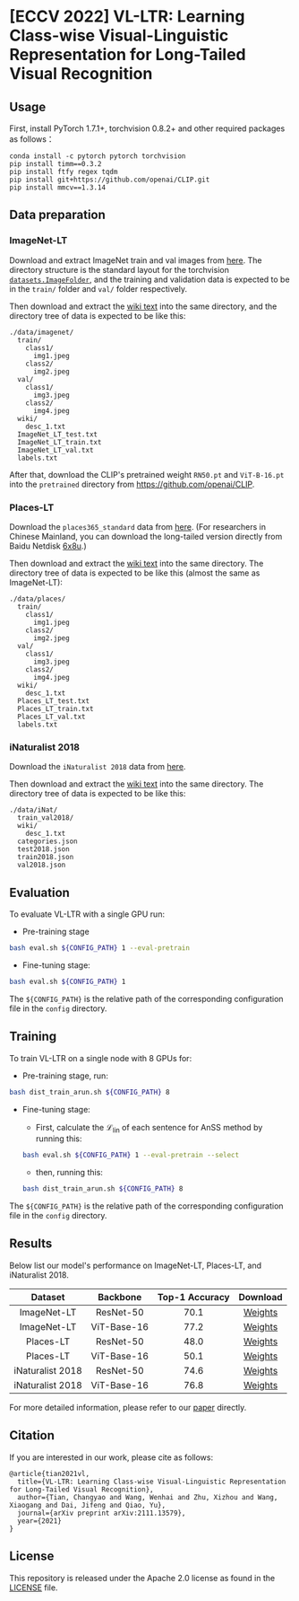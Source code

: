 # [ECCV 2022] VL-LTR: Learning Class-wise Visual-Linguistic Representation for Long-Tailed Visual Recognition

## Usage

First, install PyTorch 1.7.1+, torchvision 0.8.2+ and other required packages as follows：

```
conda install -c pytorch pytorch torchvision
pip install timm==0.3.2
pip install ftfy regex tqdm
pip install git+https://github.com/openai/CLIP.git
pip install mmcv==1.3.14
```

## Data preparation

### ImageNet-LT

Download and extract ImageNet train and val images from [here](http://image-net.org/).
The directory structure is the standard layout for the torchvision [`datasets.ImageFolder`](https://pytorch.org/docs/stable/torchvision/datasets.html#imagefolder), and the training and validation data is expected to be in the `train/` folder and `val/` folder respectively.

Then download and extract the [wiki text](https://github.com/ChangyaoTian/VL-LTR/releases/download/text-corpus/imagenet.zip) into the same directory, and the directory tree of data is expected to be like this:

```
./data/imagenet/
  train/
    class1/
      img1.jpeg
    class2/
      img2.jpeg
  val/
    class1/
      img3.jpeg
    class2/
      img4.jpeg
  wiki/
  	desc_1.txt
  ImageNet_LT_test.txt
  ImageNet_LT_train.txt
  ImageNet_LT_val.txt
  labels.txt
```

After that, download the CLIP's pretrained weight `RN50.pt` and `ViT-B-16.pt` into the `pretrained` directory from https://github.com/openai/CLIP.

### Places-LT

Download the `places365_standard` data from [here](http://places2.csail.mit.edu/download.html). (For researchers in Chinese Mainland, you can download the long-tailed version directly from Baidu Netdisk [6x8u](https://pan.baidu.com/s/11rOZgolQwJlygZNq2XN9Fw).)

Then download and extract the [wiki text](https://github.com/ChangyaoTian/VL-LTR/releases/download/text-corpus/places.zip) into the same directory. The directory tree of data is expected to be like this (almost the same as ImageNet-LT):

```
./data/places/
  train/
    class1/
      img1.jpeg
    class2/
      img2.jpeg
  val/
    class1/
      img3.jpeg
    class2/
      img4.jpeg
  wiki/
  	desc_1.txt
  Places_LT_test.txt
  Places_LT_train.txt
  Places_LT_val.txt
  labels.txt
```

### iNaturalist 2018

Download the `iNaturalist 2018` data from [here](https://github.com/visipedia/inat_comp/tree/master/2018).

Then download and extract the [wiki text](https://github.com/ChangyaoTian/VL-LTR/releases/download/text-corpus/iNat.zip) into the same directory. The directory tree of data is expected to be like this:

```
./data/iNat/
  train_val2018/
  wiki/
  	desc_1.txt
  categories.json
  test2018.json
  train2018.json
  val2018.json
```

## Evaluation

To evaluate VL-LTR with a single GPU run:

- Pre-training stage

```sh
bash eval.sh ${CONFIG_PATH} 1 --eval-pretrain
```

- Fine-tuning stage:

```sh
bash eval.sh ${CONFIG_PATH} 1
```

The `${CONFIG_PATH}` is the relative path of the corresponding configuration file in the `config` directory.

## Training

To train VL-LTR on a single node with 8 GPUs for:

- Pre-training stage, run:

```sh
bash dist_train_arun.sh ${CONFIG_PATH} 8
```

- Fine-tuning stage:

  - First, calculate the $\mathcal L_{\text{lin}}$ of each sentence for AnSS method by running this:

  ```sh
  bash eval.sh ${CONFIG_PATH} 1 --eval-pretrain --select
  ```

  - then, running this:

  ```sh
  bash dist_train_arun.sh ${CONFIG_PATH} 8
  ```

The `${CONFIG_PATH}` is the relative path of the corresponding configuration file in the `config` directory.

## Results

Below list our model's performance on ImageNet-LT, Places-LT, and iNaturalist 2018.

|     Dataset     |  Backbone  |   Top-1 Accuracy |  Download |
| :--------------: | :---------: | :------------: | :------: |
|   ImageNet-LT   |  ResNet-50  |   70.1   | [Weights](https://github.com/ChangyaoTian/VL-LTR/releases/download/checkpoints/imageNet-LT_r50.zip) |
|   ImageNet-LT   | ViT-Base-16 |  77.2  | [Weights](https://github.com/ChangyaoTian/VL-LTR/releases/download/checkpoints/imageNet-LT_vit16.zip) |
|    Places-LT    |  ResNet-50  |   48.0 | [Weights](https://github.com/ChangyaoTian/VL-LTR/releases/download/checkpoints/places_r50.zip) |
|    Places-LT    | ViT-Base-16 |    50.1 | [Weights](https://github.com/ChangyaoTian/VL-LTR/releases/download/checkpoints/places_vit16.zip)    |
| iNaturalist 2018 |  ResNet-50  |  74.6  | [Weights](https://github.com/ChangyaoTian/VL-LTR/releases/download/checkpoints/inat_finetune_r50.zip)  |
| iNaturalist 2018 | ViT-Base-16 | 76.8   | [Weights](https://github.com/ChangyaoTian/VL-LTR/releases/download/checkpoints/inat_finetune_vit16.zip) |

For more detailed information, please refer to our [paper](https://arxiv.org/abs/2111.13579) directly.

## Citation

If you are interested in our work, please cite as follows:

```
@article{tian2021vl,
  title={VL-LTR: Learning Class-wise Visual-Linguistic Representation for Long-Tailed Visual Recognition},
  author={Tian, Changyao and Wang, Wenhai and Zhu, Xizhou and Wang, Xiaogang and Dai, Jifeng and Qiao, Yu},
  journal={arXiv preprint arXiv:2111.13579},
  year={2021}
}
```

## License

This repository is released under the Apache 2.0 license as found in the [LICENSE](LICENSE) file.
